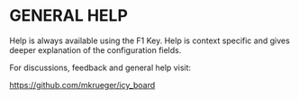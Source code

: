 # GENERAL HELP

Help is always available using the F1 Key. Help is context specific and 
gives deeper explanation of the configuration fields.

For discussions, feedback and general help visit:

https://github.com/mkrueger/icy_board